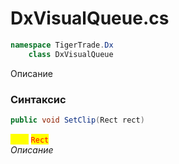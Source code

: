 
# DxVisualQueue.cs
```csharp
namespace TigerTrade.Dx  
    class DxVisualQueue
```

Описание

### Синтаксис
```csharp
public void SetClip(Rect rect)
```

<mark style="color:yellow;">**`rect`**</mark> <mark style="color:red;">`Rect`</mark>  
 *Описание*  
  

                    
                    
